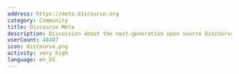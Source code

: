 ```yaml
---
address: https://meta.discourse.org
category: Community
title: Discourse Meta
description: Discussion about the next-generation open source Discourse forum software
userCount: 48407
icon: discourse.png
activity: very high
language: en_US
---
```

